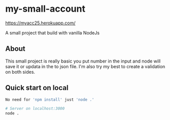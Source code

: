 # my-small-account


https://myacc25.herokuapp.com/


A small project that build with vanilla NodeJs

## About
This small project is really basic you put number in the input
and node will save it or updata in the to json file.
I'm also try my best to create a validation on both sides.

## Quick start on local
```bash
No need for 'npm install' just 'node .'

# Server on localhost:3000
node .
```
